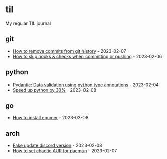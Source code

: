 # til
My regular TIL journal

<!-- index starts -->
## git

* [How to remove commits from git history](https://github.com/Azanul/til/blob/main//home/runner/work/til/til/main/git/delete-history.md) - 2023-02-07
* [How to skip hooks & checks when committing or pushing](https://github.com/Azanul/til/blob/main//home/runner/work/til/til/main/git/no-verify.md) - 2023-02-06
## python

* [Pydantic: Data validation using python type annotations](https://github.com/Azanul/til/blob/main//home/runner/work/til/til/main/python/pydantic.md) - 2023-02-04
* [Speed up python by 30%](https://github.com/Azanul/til/blob/main//home/runner/work/til/til/main/python/speed-up.md) - 2023-02-08
## go

* [How to install enumer](https://github.com/Azanul/til/blob/main//home/runner/work/til/til/main/go/enumer.md) - 2023-02-08
## arch

* [Fake update discord version](https://github.com/Azanul/til/blob/main//home/runner/work/til/til/main/arch/fake-discord-version.md) - 2023-02-08
* [How to set chaotic AUR for pacman](https://github.com/Azanul/til/blob/main//home/runner/work/til/til/main/arch/chaotic-aur-set.md) - 2023-02-07
<!-- index ends -->